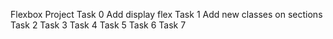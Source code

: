 Flexbox Project
Task 0 Add display flex
Task 1 Add new classes on sections
Task 2
Task 3
Task 4
Task 5
Task 6
Task 7